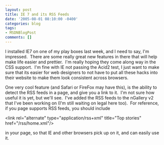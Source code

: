 ```yaml
---
layout: post
title: IE 7 and its RSS Feeds
date: '2005-08-01 08:10:00 -0400'
categories: blog
tags:
- MSDNBlogPost
comments: []
---
```


I installed IE7 on one of my play boxes last week, and I need to say, I'm impressed.&nbsp; There are some really great new features in there that will help make life easier and prettier.&nbsp; I'm really hoping they come along way in the CSS support.&nbsp; I'm fine with IE not passing the Acid2 test, I just want to make sure that its easier for web designers to not have to put all these hacks into their website to make them look consistent across browsers.

One very cool feature (and Safari or FireFox may have this), is the ability to detect the RSS feeds in a page, and give you a link to it.&nbsp; I'm not sure how useful it is yet, but we'll see.&nbsp; I've added the RSS feeds to the nGallery v2 that I've been working on (I'm still waiting on legal here too).&nbsp; For reference, if you page supports RSS feeds, you should include 

&lt;link rel="alternate" type="application/rss+xml" title="Top stories" href="/rss/home.xml"/&gt;

in your page, so that IE and other browsers pick up on it, and can easily use it.